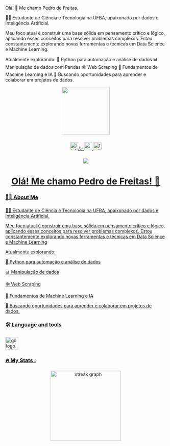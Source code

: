 Olá! 👋 Me chamo Pedro de Freitas.

👨‍💻 Estudante de Ciência e Tecnologia na UFBA, apaixonado por dados e Inteligência Artificial.

Meu foco atual é construir uma base sólida em pensamento crítico e lógico, aplicando esses conceitos para resolver problemas complexos. Estou constantemente explorando novas ferramentas e técnicas em Data Science e Machine Learning.

Atualmente explorando:
🐍 Python para automação e análise de dados
📊 Manipulação de dados com Pandas
🕸️ Web Scraping 
🤖 Fundamentos de Machine Learning e IA
🌱 Buscando oportunidades para aprender e colaborar em projetos de dados.


<div align="center">
  <img height="150" src="https://media.giphy.com/media/M9gbBd9nbDrOTu1Mqx/giphy.gif"  />
</div>

###

<div align="center">
  <a href="www.linkedin.com/in/pedrodfreitas-silva">
  <img src="https://img.shields.io/static/v1?message=LinkedIn&logo=linkedin&label=&color=0077B5&logoColor=white&labelColor=&style=for-the-badge" height="25" alt="linkedin logo"  

  
/>
  <img src="https://img.shields.io/static/v1?message=Youtube&logo=youtube&label=&color=FF0000&logoColor=white&labelColor=&style=for-the-badge" height="25" alt="youtube logo"  />
  <img src="https://img.shields.io/static/v1?message=Twitter&logo=twitter&label=&color=1DA1F2&logoColor=white&labelColor=&style=for-the-badge" height="25" alt="twitter logo"  />
</div>

###

<div align="center">
  <img src="https://visitor-badge.laobi.icu/badge?page_id=maurodesouza.maurodesouza&"  />
</div>

###

<h1 align="center">Olá! Me chamo Pedro de Freitas! 👋</h1>

###

<h3 align="left">👩‍💻  About Me</h3>

###

<p align="left">👨‍💻 Estudante de Ciência e Tecnologia na UFBA, apaixonado por dados e Inteligência Artificial.

Meu foco atual é construir uma base sólida em pensamento crítico e lógico, aplicando esses conceitos para resolver problemas complexos. Estou constantemente explorando novas ferramentas e técnicas em Data Science e Machine Learning <p> Atualmente explorando: <p> 🐍 Python para automação e análise de dados <p> 📊 Manipulação de dados <p> 🕸️ Web Scraping <p> 🤖 Fundamentos de Machine Learning e IA <p> 🌱 Buscando oportunidades para aprender e colaborar em projetos de dados.


###

<h3 align="left">🛠 Language and tools</h3>

###

<div align="left">
  <img src="https://img.shields.io/badge/Python-14354C?style=for-the-badge&logo=python&logoColor=white" height="40" alt="go logo"  />
 
</div>

###

<h3 align="left">🔥   My Stats :</h3>

###

<div align="center">
  <img src="https://streak-stats.demolab.com?user=maurodesouza&locale=en&mode=daily&theme=dark&hide_border=false&border_radius=5&order=3" height="220" alt="streak graph"  />
</div>

###
